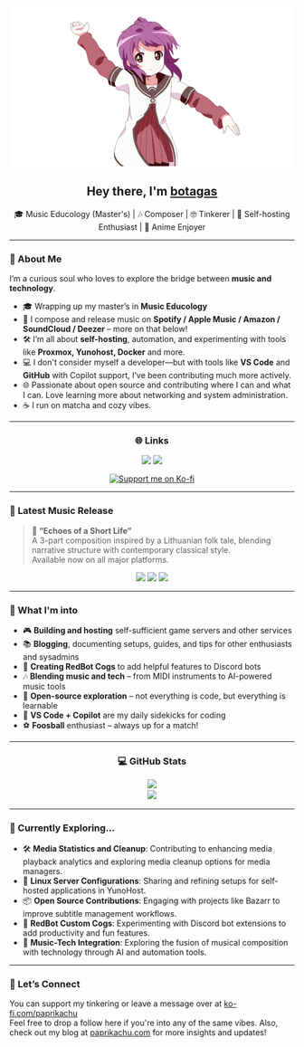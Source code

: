 <p align="center">
  <img src="./anime_girl.gif" alt="Anime coding vibe" />
</p>
<h2 align="center">Hey there, I'm <a href="https://github.com/botagas">botagas</a></h2>
<p align="center">
  🎓 Music Educology (Master's) | 🎶 Composer | 🤓 Tinkerer | 🧪 Self-hosting Enthusiast | 🍜 Anime Enjoyer
</p>

---

### 🎼 About Me

I’m a curious soul who loves to explore the bridge between **music and technology**.

- 🎓 Wrapping up my master’s in **Music Educology**
- 🎷 I compose and release music on **Spotify / Apple Music / Amazon / SoundCloud / Deezer** – more on that below!
- 🛠️ I’m all about **self-hosting**, automation, and experimenting with tools like **Proxmox, Yunohost, Docker** and more.
- 💻 I don't consider myself a developer—but with tools like **VS Code** and **GitHub** with Copilot support, I’ve been contributing much more actively.
- 🌐 Passionate about open source and contributing where I can and what I can. Love learning more about networking and system administration.
- ☕ I run on matcha and cozy vibes.

---

<h3 align="center"> 🌐 Links </h3>

<p align="center">
  <a href="https://ko-fi.com/paprikachu"><img src="https://img.shields.io/badge/Ko--fi-Support-ff5f5f?style=flat&logo=ko-fi&logoColor=white"></a>
  <a href="https://paprikachu.com"><img src="https://img.shields.io/badge/-Paprikachu-0A0A0A?style=flat&logo=wordpress&logoColor=white" /></a>
</p>

<p align="center">
  <a href="https://ko-fi.com/X8X41B0YXC">
    <img src="https://ko-fi.com/img/githubbutton_sm.svg" alt="Support me on Ko-fi">
  </a>
</p>

---

### 💼 Latest Music Release

> **🎵 “Echoes of a Short Life”**  
> A 3-part composition inspired by a Lithuanian folk tale, blending narrative structure with contemporary classical style.  
> Available now on all major platforms.

<p align="center">
  <a href="https://open.spotify.com/artist/32zeWq8ePpPkBt1rHXHdqg"><img src="https://img.shields.io/badge/-Spotify-1DB954?style=flat&logo=spotify&logoColor=white"></a>
  <a href="https://music.apple.com/us/artist/patrikas-elvinas-%C4%8Depulis/1796863713"><img src="https://img.shields.io/badge/-Apple%20Music-F94E66?style=flat&logo=apple&logoColor=white"></a>
  <a href="https://soundcloud.com/patrikas-king"><img src="https://img.shields.io/badge/-SoundCloud-ff7700?style=flat&logo=soundcloud&logoColor=white"></a>
</p>

---

### 🧠 What I'm into

- 🎮 **Building and hosting** self-sufficient game servers and other services  
- 📚 **Blogging**, documenting setups, guides, and tips for other enthusiasts and sysadmins  
- 🤖 **Creating RedBot Cogs** to add helpful features to Discord bots  
- 🎶 **Blending music and tech** – from MIDI instruments to AI-powered music tools  
- 🧰 **Open-source exploration** – not everything is code, but everything is learnable  
- 💙 **VS Code + Copilot** are my daily sidekicks for coding  
- ⚽ **Foosball** enthusiast – always up for a match!

---

<h3 align="center"> 💻 GitHub Stats </h3>

<p align="center">
  <img src="https://github-readme-stats.vercel.app/api?username=botagas&show_icons=true&hide_border=true&theme=tokyonight" />
  <br>
  <img src="https://streak-stats.demolab.com?user=botagas&theme=dark&hide_border=true&short_numbers=true&date_format=%5BY.%5Dn.j" />
</p>

---

### 🍥 Currently Exploring...

- 🛠️ **Media Statistics and Cleanup**: Contributing to enhancing media playback analytics and exploring media cleanup options for media managers.
- 💪 **Linux Server Configurations**: Sharing and refining setups for self-hosted applications in YunoHost.
- 📦 **Open Source Contributions**: Engaging with projects like Bazarr to improve subtitle management workflows.
- 🤖 **RedBot Custom Cogs**: Experimenting with Discord bot extensions to add productivity and fun features.
- 🎵 **Music-Tech Integration**: Exploring the fusion of musical composition with technology through AI and automation tools.

---

### 🌸 Let’s Connect

You can support my tinkering or leave a message over at [ko-fi.com/paprikachu](https://ko-fi.com/paprikachu)  
Feel free to drop a follow here if you're into any of the same vibes. 
Also, check out my blog at [paprikachu.com](https://paprikachu.com) for more insights and updates!

<!--
**botagas/botagas** is a ✨ special ✨ repository because its `README.md` appears on your GitHub profile.
-->
